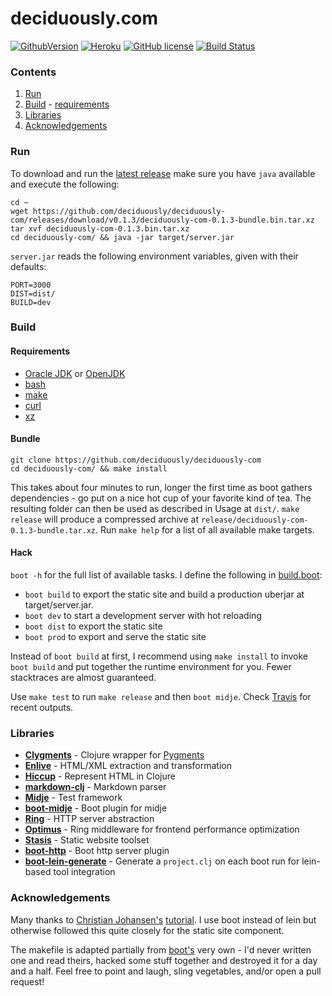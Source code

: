 # deciduously.com
[![GithubVersion](https://img.shields.io/badge/version-0.1.3-red.svg?style=flat-square&color=brightgreen)](https://github.com/deciduously/deciduously-com/tree/v0.1.3)
[![Heroku](https://heroku-badge.herokuapp.com/?app=polar-refuge-87230&style=flat)](http://www.deciduously.com)
[![GitHub license](https://img.shields.io/github/license/deciduously/deciduously-com.svg?style=flat-square)](https://github.com/deciduously/deciduously-com/blob/release/LICENSE)
[![Build Status](https://travis-ci.org/deciduously/deciduously-com.svg?branch=release)](https://travis-ci.org/deciduously/deciduously-com)
### Contents
1. [Run](#run)
2. [Build](#build) - [requirements](#requirements)
3. [Libraries](#libraries)
4. [Acknowledgements](#acknowledgements)
### Run
To download and run the [latest release](https://github.com/deciduously/deciduously-com/releases/tag/v0.1.3) make sure you have `java` available and execute the following:
```shell
cd ~
wget https://github.com/deciduously/deciduously-com/releases/download/v0.1.3/deciduously-com-0.1.3-bundle.bin.tar.xz
tar xvf deciduously-com-0.1.3.bin.tar.xz
cd deciduously-com/ && java -jar target/server.jar
```
`server.jar` reads the following environment variables, given with their
defaults:
```shell
PORT=3000
DIST=dist/
BUILD=dev
```
### Build
#### Requirements
* [Oracle JDK](http://www.oracle.com/technetwork/java/javase/downloads/index.html) or [OpenJDK](http://openjdk.java.net/)
* [bash](https://www.gnu.org/software/bash/)
* [make](https://www.gnu.org/software/make/)
* [curl](https://curl.haxx.se/)
* [xz](https://tukaani.org/xz/)
#### Bundle
```shell
git clone https://github.com/deciduously/deciduously-com
cd deciduously-com/ && make install
```
This takes about four minutes to run, longer the first time as boot gathers
dependencies - go put on a nice hot cup of your
favorite kind of tea.  The resulting
folder can then be used as described in Usage at `dist/`. `make release` will produce a compressed archive at `release/deciduously-com-0.1.3-bundle.tar.xz`.  Run `make help` for a list of all available make targets.
#### Hack
`boot -h` for the full list of available tasks.  I define the following
in
[build.boot](https://github.com/deciduously/deciduously-com/blob/release/build.boot):
* `boot build` to export the static site and build a production uberjar at target/server.jar.
* `boot dev` to start a development server with hot reloading
* `boot dist` to export the static site
* `boot prod` to export and serve the static site

Instead of `boot build` at first, I recommend using `make install` to invoke `boot build` and put together the runtime environment for you.  Fewer stacktraces are almost guaranteed.

Use `make test` to run `make release` and then `boot midje`.  Check [Travis](https://travis-ci.org/deciduously/deciduously-com) for recent outputs.
### Libraries
* [**Clygments**](https://github.com/bfontaine.clygments) - Clojure wrapper for [Pygments](https://pygments.org)
* [**Enlive**](https://github.com/cgrand/enlive) - HTML/XML extraction and transformation
* [**Hiccup**](https://github.com/weavejester/hiccup) - Represent HTML in Clojure
* [**markdown-clj**](https://github.com/yogthos/markdown-clj) - Markdown parser
* [**Midje**](https://github.com/marick/midje) - Test framework
* [**boot-midje**](https://bitbucket.org/zilti/boot-midje) - Boot plugin for midje
* [**Ring**](https://ring-clojure/ring) - HTTP server abstraction
* [**Optimus**](https://github.com/magnars/optimus) - Ring middleware for frontend performance optimization
* [**Stasis**](https://github.com/magnars/stasis) - Static website toolset
* [**boot-http**](https://github.com/pandeiro/boot-http) - Boot http server plugin
* [**boot-lein-generate**](https://github.com/onetom/boot-lein-generate) - Generate a `project.clj` on each boot run for lein-based tool integration
### Acknowledgements
Many thanks to [Christian Johansen's](https://github.com/cjohansen) [tutorial](https://cjohensen.no/building-statis-sites-in-clojure-with-stasis/).
  I use boot instead of lein but otherwise followed this quite closely for the static site component.
  
 The makefile is adapted partially from [boot's](https://github.com/boot-clj/boot/blob/master/Makefile) very own - I'd never written one and read theirs, hacked some stuff together and destroyed it for a day and a half.  Feel free to point and laugh, sling vegetables, and/or open a pull request!

